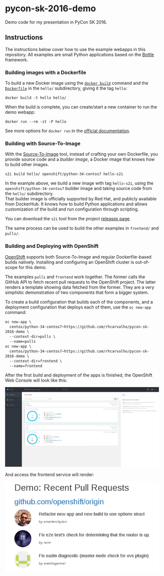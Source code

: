 # pycon-sk-2016-demo

Demo code for my presentation in PyCon SK 2016.

## Instructions

The instructions below cover how to use the example webapps in this repository.
All examples are small Python applications based on the
[Bottle](http://bottlepy.org/) framework.

### Building images with a Dockerfile

To build a new Docker image using the [`docker
build`](https://docs.docker.com/engine/reference/commandline/build/) command and
the [`Dockerfile`](https://docs.docker.com/engine/reference/builder/) in the
`hello/` subdirectory, giving it the tag `hello`:

```
docker build -t hello hello/
```

When the build is complete, you can create/start a new container to run the demo
webapp:

```
docker run --rm -it -P hello
```

See more options for `docker run` in the [official
documentation](https://docs.docker.com/engine/reference/run/).

### Building with Source-To-Image

With the [Source-To-Image](https://github.com/openshift/source-to-image) tool,
instead of crafting your own Dockerfile, you provide source code and a *builder
image*, a Docker image that knows how to build other images.

```
s2i build hello/ openshift/python-34-centos7 hello-s2i
```

In the example above, we build a new image with tag `hello-s2i`, using the
`openshift/python-34-centos7` builder image and taking source code from the
`hello/` subdirectory.  
That builder image is officially supported by Red Hat, and publicly available
from DockerHub. It knows how to build Python applications and allows
customization of the build and run configuration through scripting.

You can download the `s2i` tool from the project [releases
page](https://github.com/openshift/source-to-image/releases).

The same process can be used to build the other examples in `frontend/` and
`pulls/`.

### Building and Deploying with OpenShift

[OpenShift](https://github.com/openshift/origin) supports both Source-To-Image
and regular Dockerfile-based builds natively. Installing and configuring an
OpenShift cluster is out-of-scope for this demo.

The examples `pulls` and `frontend` work together. The former calls the GitHub
API to fetch recent pull requests to the OpenShift project. The latter renders a
template showing data fetched from the former. They are a very simplistic
demonstration of two components that form a bigger system.

To create a build configuration that builds each of the components, and a
deployment configuration that deploys each of them, use the `oc new-app`
command:

```
oc new-app \
  centos/python-34-centos7~https://github.com/rhcarvalho/pycon-sk-2016-demo \
  --context-dir=pulls \
  --name=pulls
oc new-app \
  centos/python-34-centos7~https://github.com/rhcarvalho/pycon-sk-2016-demo \
  --context-dir=frontend \
  --name=frontend
```

After the first build and deployment of the apps is finished, the OpenShift Web
Console will look like this:

![OpenShift Web Console - overview of two apps](openshift-web-console-overview.png)

And access the frontend service will render:

![Demo app screenshot](frontend-pulls-demo-screenshot.png)
